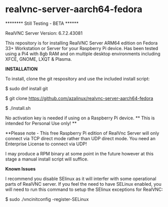 # realvnc-server-aarch64-fedora

******** Still Testing - BETA ******

RealVNC Server Version:    6.7.2.43081

This repository is for installing RealVNC Server ARM64 edition on Fedora 33+ Workstation or Server for your Raspberry Pi device. Has been tested using a Pi4 with 8gb RAM and on multiple desktop environments including XFCE, GNOME, LXQT & Plasma.

**INSTALLATION**

To install, clone the git respository and use the included install script:

$ sudo dnf install git

$ git clone https://github.com/azalinux/realvnc-server-aarch64-fedora

$ ./install.sh


No activation key is needed if using on a Raspberry Pi device. ** This is intended for Personal Use only! **

**Please note - This free Raspberry Pi edition of RealVnc Server will only connect via TCP direct mode rather than UDP direct mode. You need an Enterprise License to connect via UDP!

I may produce a RPM binary at some point in the future however at this stage a manual install script will suffice.

**Known Issues**

I recommend you disable SElinux as it will interfer with some operational parts of RealVNC server.  If you feel the need to have SELinux enabled, you will need to run this command to setup the SElinux exceptions for RealVNC:

$ sudo ./vncinitconfig -register-SELinux
